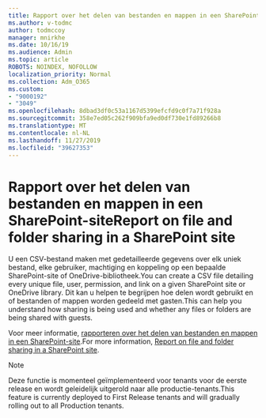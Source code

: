 ```yaml
---
title: Rapport over het delen van bestanden en mappen in een SharePoint-site
ms.author: v-todmc
author: todmccoy
manager: mnirkhe
ms.date: 10/16/19
ms.audience: Admin
ms.topic: article
ROBOTS: NOINDEX, NOFOLLOW
localization_priority: Normal
ms.collection: Adm_O365
ms.custom:
- "9000192"
- "3049"
ms.openlocfilehash: 8dbad3df0c53a1167d5399efcfd9c0f7a71f928a
ms.sourcegitcommit: 358e7ed05c262f909bfa9ed0df730e1fd89266b8
ms.translationtype: MT
ms.contentlocale: nl-NL
ms.lasthandoff: 11/27/2019
ms.locfileid: "39627353"
---
```

# <a name="report-on-file-and-folder-sharing-in-a-sharepoint-site"></a><span data-ttu-id="23ef7-102">Rapport over het delen van bestanden en mappen in een SharePoint-site</span><span class="sxs-lookup"><span data-stu-id="23ef7-102">Report on file and folder sharing in a SharePoint site</span></span>

<span data-ttu-id="23ef7-103">U een CSV-bestand maken met gedetailleerde gegevens over elk uniek bestand, elke gebruiker, machtiging en koppeling op een bepaalde SharePoint-site of OneDrive-bibliotheek.</span><span class="sxs-lookup"><span data-stu-id="23ef7-103">You can create a CSV file detailing every unique file, user, permission, and link on a given SharePoint site or OneDrive library.</span></span> <span data-ttu-id="23ef7-104">Dit kan u helpen te begrijpen hoe delen wordt gebruikt en of bestanden of mappen worden gedeeld met gasten.</span><span class="sxs-lookup"><span data-stu-id="23ef7-104">This can help you understand how sharing is being used and whether any files or folders are being shared with guests.</span></span>

<span data-ttu-id="23ef7-105">Voor meer informatie, [rapporteren over het delen van bestanden en mappen in een SharePoint-site](https://docs.microsoft.com/sharepoint/sharing-reports).</span><span class="sxs-lookup"><span data-stu-id="23ef7-105">For more information, [Report on file and folder sharing in a SharePoint site](https://docs.microsoft.com/sharepoint/sharing-reports).</span></span>

> [!NOTE]
> <span data-ttu-id="23ef7-106">Deze functie is momenteel geïmplementeerd voor tenants voor de eerste release en wordt geleidelijk uitgerold naar alle productie-tenants.</span><span class="sxs-lookup"><span data-stu-id="23ef7-106">This feature is currently deployed to First Release tenants and will gradually rolling out to all Production tenants.</span></span>